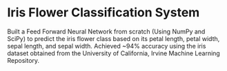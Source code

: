 # Iris Flower Classification System

Built a Feed Forward Neural Network from scratch (Using NumPy and SciPy) to predict the iris flower class based on its petal length, petal width, sepal length, and sepal width. Achieved ~94% accuracy using the iris dataset obtained from the University of California, Irvine Machine Learning Repository.
